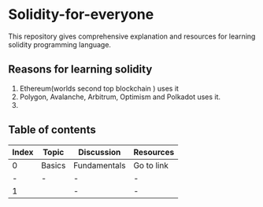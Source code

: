 # Solidity-for-everyone

This repository gives comprehensive explanation and resources for learning solidity programming language.

## Reasons for learning solidity

1. Ethereum(worlds second top blockchain ) uses it
2. Polygon, Avalanche, Arbitrum, Optimism and Polkadot uses it.
3. 


## Table of contents

| Index | Topic | Discussion | Resources |
| - | - | - | - |
| 0 | Basics | Fundamentals | Go to link |
| - | - | - | - |
| 1 |  | - | - |
